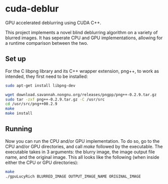 # cuda-deblur
GPU accelerated deblurring using CUDA C++.

This project implements a novel blind deblurring algorithm on a variety of blurred images.
It has seperate CPU and GPU implementations, allowing for a runtime comparison between the two.

## Set up
For the C libpng library and its C++ wrapper extension, png++, to work as intended, they first need to be installed:
```sh
sudo apt-get install libpng-dev

wget download.savannah.nongnu.org/releases/pngpp/png++-0.2.9.tar.gz
sudo tar -zxf png++-0.2.9.tar.gz -C /usr/src
cd /usr/src/png++00.2.9
make
make install
```

## Running
Now you can run the CPU and/or GPU implementation. 
To do so, go to the CPU and/or GPU directories, and call $make$ followed by the executable. 
The executable takes in 3 arguments: the blurry image, the image output file name, and the original image. 
This all looks like the following (when inside either the CPU or GPU directories):
```sh
make
./gpuLucyRich BLURRED_IMAGE OUTPUT_IMAGE_NAME ORIGINAL_IMAGE
```